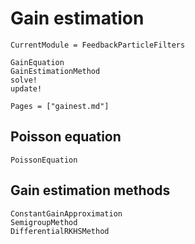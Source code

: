 # Gain estimation

```@meta
CurrentModule = FeedbackParticleFilters
```

```@docs
GainEquation
GainEstimationMethod
solve!
update!
```

```@contents
Pages = ["gainest.md"]
```

## Poisson equation

```@docs
PoissonEquation
```

## Gain estimation methods

```@docs
ConstantGainApproximation
SemigroupMethod
DifferentialRKHSMethod
```